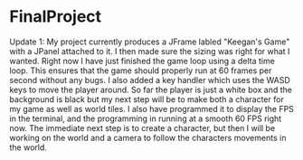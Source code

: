 # FinalProject

Update 1: My project currently produces a JFrame labled "Keegan's Game" with a JPanel attached to it. I then made sure the sizing was right for what I wanted. Right now I have just finished the game loop using a delta time loop. This ensures that the game should properly run at 60 frames per second without any bugs. I also added a key handler which uses the WASD keys to move the player around. So far the player is just a white box and the background is black but my next step will be to make both a character for my game as well as world tiles. I also have programmed it to display the FPS in the terminal, and the programming in running at a smooth 60 FPS right now. The immediate next step is to create a character, but then I will be working on the world and a camera to follow the characters movements in the world. 